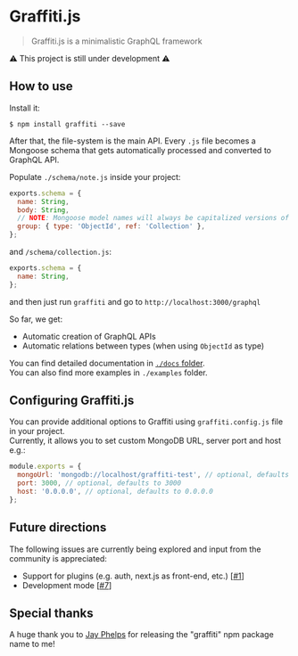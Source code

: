 # Graffiti.js

> Graffiti.js is a minimalistic GraphQL framework

⚠ This project is still under development ⚠

## How to use

Install it:

```
$ npm install graffiti --save
```

After that, the file-system is the main API. Every `.js` file becomes a Mongoose schema that gets automatically processed and converted to GraphQL API.

Populate `./schema/note.js` inside your project:

```js
exports.schema = {
  name: String,
  body: String,
  // NOTE: Mongoose model names will always be capitalized versions of your filenames
  group: { type: 'ObjectId', ref: 'Collection' },
};
```

and `/schema/collection.js`:

```js
exports.schema = {
  name: String,
};
```

and then just run `graffiti` and go to `http://localhost:3000/graphql`

So far, we get:

- Automatic creation of GraphQL APIs
- Automatic relations between types (when using `ObjectId` as type)

You can find detailed documentation in [`./docs` folder](./docs/README.md).  
You can also find more examples in `./examples` folder.

## Configuring Graffiti.js

You can provide additional options to Graffiti using `graffiti.config.js` file in your project.  
Currently, it allows you to set custom MongoDB URL, server port and host e.g.:

```js
module.exports = {
  mongoUrl: 'mongodb://localhost/graffiti-test', // optional, defaults to "mongodb://localhost/graffiti"
  port: 3000, // optional, defaults to 3000
  host: '0.0.0.0', // optional, defaults to 0.0.0.0
};
```

## Future directions

The following issues are currently being explored and input from the community is appreciated:

- Support for plugins (e.g. auth, next.js as front-end, etc.) [[#1](https://github.com/yamalight/graffiti/issues/1)]
- Development mode [[#7](https://github.com/yamalight/graffiti/issues/7)]

## Special thanks

A huge thank you to [Jay Phelps](https://github.com/jayphelps) for releasing the "graffiti" npm package name to me!
